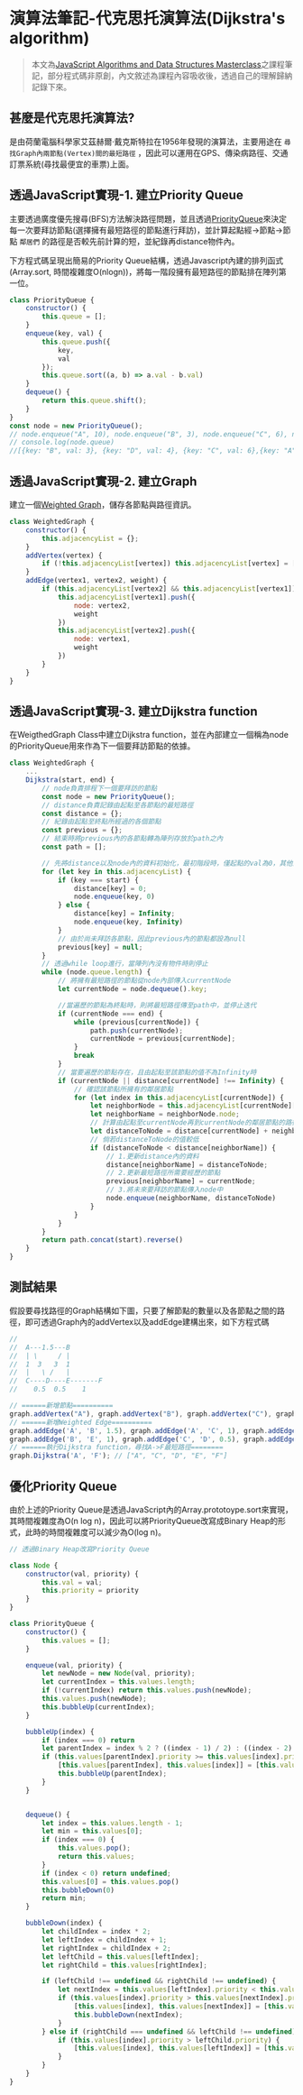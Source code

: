 # 演算法筆記-代克思托演算法(Dijkstra's algorithm)

> 本文為[JavaScript Algorithms and Data Structures Masterclass](https://www.udemy.com/course/js-algorithms-and-data-structures-masterclass/)之課程筆記，部分程式碼非原創，內文敘述為課程內容吸收後，透過自己的理解歸納記錄下來。

## 甚麼是代克思托演算法?

是由荷蘭電腦科學家艾茲赫爾·戴克斯特拉在1956年發現的演算法，主要用途在 `尋找Graph內兩節點(Vertex)間的最短路徑` ，因此可以運用在GPS、傳染病路徑、交通訂票系統(尋找最便宜的車票)上面。

## 透過JavaScript實現-1. 建立Priority Queue

主要透過廣度優先搜尋(BFS)方法解決路徑問題，並且透過[PriorityQueue]()來決定每一次要拜訪節點(選擇擁有最短路徑的節點進行拜訪)，並計算起點經->節點->節點 `鄰居們` 的路徑是否較先前計算的短，並紀錄再distance物件內。

下方程式碼呈現出簡易的Priority Queue結構，透過Javascript內建的排列函式(Array.sort, 時間複雜度O(nlogn))，將每一階段擁有最短路徑的節點排在陣列第一位。

```js
class PriorityQueue {
    constructor() {
        this.queue = [];
    }
    enqueue(key, val) {
        this.queue.push({
            key,
            val
        });
        this.queue.sort((a, b) => a.val - b.val)
    }
    dequeue() {
        return this.queue.shift();
    }
}
const node = new PriorityQueue();
// node.enqueue("A", 10), node.enqueue("B", 3), node.enqueue("C", 6), node.enqueue("D", 4);
// console.log(node.queue)
//[{key: "B", val: 3}, {key: "D", val: 4}, {key: "C", val: 6},{key: "A", val: 10}];
```

## 透過JavaScript實現-2. 建立Graph

建立一個[Weighted Graph]()，儲存各節點與路徑資訊。

```js
class WeightedGraph {
    constructor() {
        this.adjacencyList = {};
    }
    addVertex(vertex) {
        if (!this.adjacencyList[vertex]) this.adjacencyList[vertex] = [];
    }
    addEdge(vertex1, vertex2, weight) {
        if (this.adjacencyList[vertex2] && this.adjacencyList[vertex1]) {
            this.adjacencyList[vertex1].push({
                node: vertex2,
                weight
            })
            this.adjacencyList[vertex2].push({
                node: vertex1,
                weight
            })
        }
    }
}
```

## 透過JavaScript實現-3. 建立Dijkstra function

在WeigthedGraph Class中建立Dijkstra function，並在內部建立一個稱為node的PriorityQueue用來作為下一個要拜訪節點的依據。

```js
class WeightedGraph {
    ...
    Dijkstra(start, end) {
        // node負責排程下一個要拜訪的節點
        const node = new PriorityQueue();
        // distance負責記錄由起點至各節點的最短路徑
        const distance = {};
        // 紀錄由起點至終點所經過的各個節點
        const previous = {};
        // 結束時將previous內的各節點轉為陣列存放於path之內
        const path = [];

        // 先將distance以及node內的資料初始化，最初階段時，僅起點的val為0，其他節點的val都設為Infinity
        for (let key in this.adjacencyList) {
            if (key === start) {
                distance[key] = 0;
                node.enqueue(key, 0)
            } else {
                distance[key] = Infinity;
                node.enqueue(key, Infinity)
            }
            // 由於尚未拜訪各節點，因此previous內的節點都設為null
            previous[key] = null;
        }
        // 透過while loop進行，當陣列內沒有物件時則停止
        while (node.queue.length) {
            // 將擁有最短路徑的節點從node內部傳入currentNode
            let currentNode = node.dequeue().key;

            //當遍歷的節點為終點時，則將最短路徑傳至path中，並停止迭代
            if (currentNode === end) {
                while (previous[currentNode]) {
                    path.push(currentNode);
                    currentNode = previous[currentNode];
                }
                break
            }
            // 當要遍歷的節點存在，且由起點至該節點的值不為Infinity時
            if (currentNode || distance[currentNode] !== Infinity) {
                // 確認該節點所擁有的鄰居節點
                for (let index in this.adjacencyList[currentNode]) {
                    let neighborNode = this.adjacencyList[currentNode][index];
                    let neighborName = neighborNode.node;
                    // 計算由起點至currentNode再到currentNode的鄰居節點的路徑
                    let distanceToNode = distance[currentNode] + neighborNode.weight;
                    // 倘若distanceToNode的值較低
                    if (distanceToNode < distance[neighborName]) {
                        // 1.更新distance內的資料
                        distance[neighborName] = distanceToNode;
                        // 2.更新最短路徑所需要經歷的節點
                        previous[neighborName] = currentNode;
                        // 3.將未來要拜訪的節點傳入node中
                        node.enqueue(neighborName, distanceToNode)
                    }
                }
            }
        }
        return path.concat(start).reverse()
    }
}
```

## 測試結果

假設要尋找路徑的Graph結構如下圖，只要了解節點的數量以及各節點之間的路徑，即可透過Graph內的addVertex以及addEdge建構出來，如下方程式碼

```js
//             
//  A---1.5---B  
//  | \     / |    
//  1  3   3  1
//  |   \ /   |   
//  C----D----E-------F
//    0.5  0.5    1

// ======新增節點==========
graph.addVertex("A"), graph.addVertex("B"), graph.addVertex("C"), graph.addVertex("D"), graph.addVertex("E"), graph.addVertex("F");
// ======新增Weighted Edge==========
graph.addEdge('A', 'B', 1.5), graph.addEdge('A', 'C', 1), graph.addEdge('A', 'D', 3), graph.addEdge('B', 'D', 3);
graph.addEdge('B', 'E', 1), graph.addEdge('C', 'D', 0.5), graph.addEdge('D', 'E', 0.5), graph.addEdge('E', 'F', 1),
// ======執行Dijkstra function，尋找A->F最短路徑========
graph.Dijkstra('A', 'F'); // ["A", "C", "D", "E", "F"]
```

## 優化Priority Queue
由於上述的Priority Queue是透過JavaScript內的Array.prototoype.sort來實現，其時間複雜度為O(n log n)，因此可以將PriorityQueue改寫成Binary Heap的形式，此時的時間複雜度可以減少為O(log n)。
```js
// 透過Binary Heap改寫Priority Queue

class Node {
    constructor(val, priority) {
        this.val = val;
        this.priority = priority
    }
}

class PriorityQueue {
    constructor() {
        this.values = [];
    }

    enqueue(val, priority) {
        let newNode = new Node(val, priority);
        let currentIndex = this.values.length;
        if (!currentIndex) return this.values.push(newNode);
        this.values.push(newNode);
        this.bubbleUp(currentIndex);
    }

    bubbleUp(index) {
        if (index === 0) return
        let parentIndex = index % 2 ? ((index - 1) / 2) : ((index - 2) / 2);
        if (this.values[parentIndex].priority >= this.values[index].priority) {
            [this.values[parentIndex], this.values[index]] = [this.values[index], this.values[parentIndex]];
            this.bubbleUp(parentIndex);
        }
    }


    dequeue() {
        let index = this.values.length - 1;
        let min = this.values[0];
        if (index === 0) {
            this.values.pop();
            return this.values;
        }
        if (index < 0) return undefined;
        this.values[0] = this.values.pop()
        this.bubbleDown(0)
        return min;
    }

    bubbleDown(index) {
        let childIndex = index * 2;
        let leftIndex = childIndex + 1;
        let rightIndex = childIndex + 2;
        let leftChild = this.values[leftIndex];
        let rightChild = this.values[rightIndex];

        if (leftChild !== undefined && rightChild !== undefined) {
            let nextIndex = this.values[leftIndex].priority < this.values[rightIndex].priority ? leftIndex : rightIndex;
            if (this.values[index].priority > this.values[nextIndex].priority) {
                [this.values[index], this.values[nextIndex]] = [this.values[nextIndex], this.values[index]]
                this.bubbleDown(nextIndex);
            }
        } else if (rightChild === undefined && leftChild !== undefined) {
            if (this.values[index].priority > leftChild.priority) {
                [this.values[index], this.values[leftIndex]] = [this.values[leftIndex], this.values[index]]
            }
        }
    }
}
```


<!-- ## Why is it useful

* GPS
* Network Routing - finds open shortest path for data
* Biology - used to model the spread of viruses among humans
* Airline tickets - finding cheapest route to your destination.

## The approach

1. Every time we look to visit a new node, we pick the node with the smallest known distance to visit first.
2. Once we've moved to the node we're going to visit, we look at each of its neighbors
3. For each neighboring node, we calculate the distance by summing the total edges that lead to the node we're checking from the starting node.
4. If the new total distance to a node is less than the previous total, we store the new shorter distance for that node.

## Pseudocode

* This function should accept a starting and ending vertex
* Create an object(we'll call it distances) and set each key to be every vertex in the adjacency list with a vlue of infinity, except for the starting vertex which should have a value of 0.
* After setting a vlue in the distance object, add each vertex with a priority of infinity to the priority queue, except the starting vertex, which should have a priority of 0 because that's where we begin.
* Create another object called previous and set each key to be every vertex in the adjacency list with a vlue of null.
* Start looping as long as there is anything in the priority queue.
    - dequeue a vertex from the priority queue.
    - If that vertex is the same as the ending vertex - we are done!
    - Otherwise loop through each value in the adjacency list at that vertex
        * Calculate the distance to that vertex from the starting vertex
        * if the distance is less than what is currently stored in our distances object
            * update the distances object with new lower distance
            * update the previous object to contain that vertex
            * enqueue the vertex with the total distance from the start node. -->
